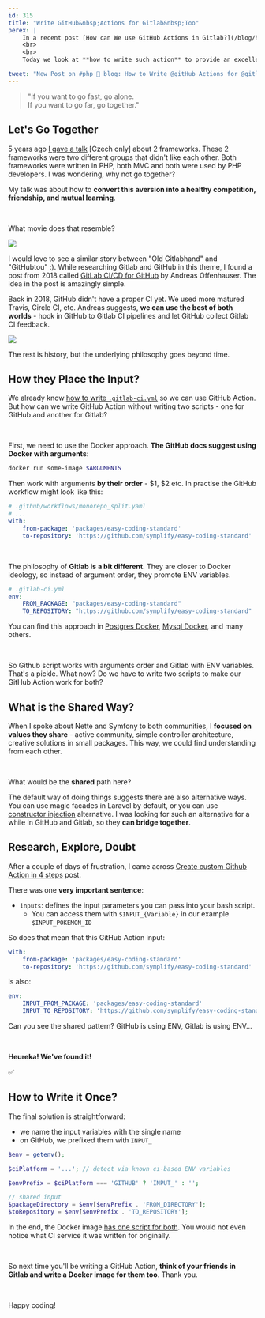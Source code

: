 ```yaml
---
id: 315
title: "Write GitHub&nbsp;Actions for Gitlab&nbsp;Too"
perex: |
    In a recent post [How can We use GitHub Actions in Gitlab?](/blog/how-can-we-use-github-actions-in-gitlab), we looked at the idea, how both services could **the use same CI recipe**. As a Gitlab CI user, you can use some GitHub Actions to do the work for you.
    <br>
    <br>
    Today we look at **how to write such action** to provide an excellent developer experience for both.

tweet: "New Post on #php 🐘 blog: How to Write @gitHub Actions for @gitlab Too"
---
```


<div class="text-center">
    <blockquote class="blockquote" class="mt-3 mb-3">
        "If you want to go fast, go alone.
        <br>
        If you want to go far, go together."
    </blockquote>
</div>

## Let's Go Together

5 years ago [I gave a talk](https://www.youtube.com/watch?v=D827D5ILfh8) [Czech only] about 2 frameworks. These 2 frameworks were two different groups that didn't like each other. Both frameworks were written in PHP, both MVC and both were used by PHP developers. I was wondering, why not go together?

My talk was about how to **convert this aversion into a healthy competition, friendship, and mutual learning**.

<br>

What movie does that resemble?

<a href="https://www.slideshare.net/phplive/tom-votruba-jako-vinnetou-a-old-shatterhand-refaktoruj-nenvist-v-ptelstv">
    <img src="https://user-images.githubusercontent.com/924196/117082040-74439e00-ad41-11eb-9547-01a91a5dc6ad.jpg" class="img-thumbnail">
</a>

I would love to see a similar story between "Old Gitlabhand" and "GitHubtou" :). While researching Gitlab and GitHub in this theme, I found a post from 2018 called [GitLab CI/CD for GitHub](https://blog.anoff.io/2018-03-30-gitlab-ci-for-github/) by Andreas Offenhauser. The idea in the post is amazingly simple.

Back in 2018, GitHub didn't have a proper CI yet. We used more matured Travis, Circle CI, etc. Andreas suggests, **we can use the best of both worlds** - hook in GitHub to Gitlab CI pipelines and let GitHub collect Gitlab CI feedback.

<img src="https://blog.anoff.io/assets/gitlab-ci/feature.png" class="img-thumbnail" style="max-width: 25em">

The rest is history, but the underlying philosophy goes beyond time.

## How they Place the Input?

We already know [how to write `.gitlab-ci.yml`](/blog/how-can-we-use-github-actions-in-gitlab#2-from-pseudo-syntax-to-gitlab-ci-syntax) so we can use GitHub Action. But how can we write GitHub Action without writing two scripts - one for GitHub and another for Gitlab?

<br>

First, we need to use the Docker approach. **The GitHub docs suggest using Docker with arguments**:

```bash
docker run some-image $ARGUMENTS
```

Then work with arguments **by their order** - $1, $2 etc. In practise the GitHub workflow might look like this:

```yaml
# .github/workflows/monorepo_split.yaml
# ...
with:
    from-package: 'packages/easy-coding-standard'
    to-repository: 'https://github.com/symplify/easy-coding-standard'
```

<br>

The philosophy of **Gitlab is a bit different**. They are closer to Docker ideology, so instead of argument order, they promote ENV variables.

```yaml
# .gitlab-ci.yml
env:
    FROM_PACKAGE: "packages/easy-coding-standard"
    TO_REPOSITORY: "https://github.com/symplify/easy-coding-standard"
```

You can find this approach in [Postgres Docker](https://hub.docker.com/_/postgres), [Mysql Docker](https://hub.docker.com/_/mysql), and many others.

<br>

So Github script works with arguments order and Gitlab with ENV variables. That's a pickle. What now? Do we have to write two scripts to make our GitHub Action work for both?

## What is the Shared Way?

When I spoke about Nette and Symfony to both communities, I **focused on values they share** - active community, simple controller architecture, creative solutions in small packages. This way, we could find understanding from each other.

<br>

What would be the **shared** path here?

The default way of doing things suggests there are also alternative ways. You can use magic facades in Laravel by default, or you can use [constructor injection](/blog/2019/03/04/how-to-turn-laravel-from-static-to-dependency-injection-in-one-day/) alternative. I was looking for such an alternative for a while in GitHub and Gitlab, so they **can bridge together**.

## Research, Explore, Doubt

After a couple of days of frustration, I came across [Create custom Github Action in 4 steps](https://www.philschmid.de/create-custom-github-action-in-4-steps) post.

There was one **very important sentence**:

- `inputs`: defines the input parameters you can pass into your bash script.
    - You can access them with `$INPUT_{Variable}` in our example `$INPUT_POKEMON_ID`

So does that mean that this GitHub Action input:

```yaml
with:
    from-package: 'packages/easy-coding-standard'
    to-repository: 'https://github.com/symplify/easy-coding-standard'
```

is also:

```yaml
env:
    INPUT_FROM_PACKAGE: 'packages/easy-coding-standard'
    INPUT_TO_REPOSITORY: 'https://github.com/symplify/easy-coding-standard'
```

Can you see the shared pattern? GitHub is using ENV, Gitlab is using ENV...

<br>

**Heureka! We've found it!**

✅


## How to Write it Once?

The final solution is straightforward:

- we name the input variables with the single name
- on GitHub, we prefixed them with `INPUT_`

```php
$env = getenv();

$ciPlatform = '...'; // detect via known ci-based ENV variables

$envPrefix = $ciPlatform === 'GITHUB' ? 'INPUT_' : '';

// shared input
$packageDirectory = $env[$envPrefix . 'FROM_DIRECTORY'];
$toRepository = $env[$envPrefix . 'TO_REPOSITORY'];
```

In the end, the Docker image [has one script for both](https://github.com/symplify/monorepo-split-github-action/pull/10). You would not even notice what CI service it was written for originally.

<br>

So next time you'll be writing a GitHub Action, **think of your friends in Gitlab and write a Docker image for them too**. Thank you.

<br>

Happy coding!
